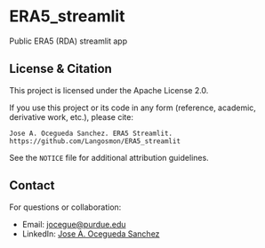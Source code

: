 # ERA5_streamlit
Public ERA5 (RDA) streamlit app




## License & Citation

This project is licensed under the Apache License 2.0.

If you use this project or its code in any form (reference, academic, derivative work, etc.), please cite:

    Jose A. Ocegueda Sanchez. ERA5 Streamlit. https://github.com/Langosmon/ERA5_streamlit

See the `NOTICE` file for additional attribution guidelines.

## Contact

For questions or collaboration:
- Email: jocegue@purdue.edu
- LinkedIn: [Jose A. Ocegueda Sanchez](https://www.linkedin.com/in/josé-alfredo-ocegueda-sanchez-a3598b122/)
